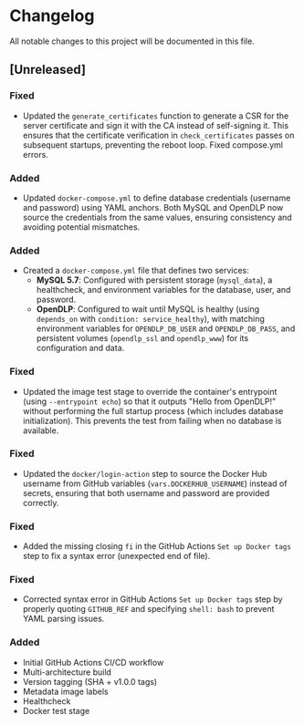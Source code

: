 # Changelog

All notable changes to this project will be documented in this file.

## [Unreleased]

### Fixed
- Updated the `generate_certificates` function to generate a CSR for the server certificate and sign it with the CA instead of self-signing it. This ensures that the certificate verification in `check_certificates` passes on subsequent startups, preventing the reboot loop. Fixed compose.yml errors.

### Added
- Updated `docker-compose.yml` to define database credentials (username and password) using YAML anchors. Both MySQL and OpenDLP now source the credentials from the same values, ensuring consistency and avoiding potential mismatches.

### Added
- Created a `docker-compose.yml` file that defines two services:
  - **MySQL 5.7**: Configured with persistent storage (`mysql_data`), a healthcheck, and environment variables for the database, user, and password.
  - **OpenDLP**: Configured to wait until MySQL is healthy (using `depends_on` with `condition: service_healthy`), with matching environment variables for `OPENDLP_DB_USER` and `OPENDLP_DB_PASS`, and persistent volumes (`opendlp_ssl` and `opendlp_www`) for its configuration and data.


### Fixed
- Updated the image test stage to override the container's entrypoint (using `--entrypoint echo`) so that it outputs "Hello from OpenDLP!" without performing the full startup process (which includes database initialization). This prevents the test from failing when no database is available.

### Fixed
- Updated the `docker/login-action` step to source the Docker Hub username from GitHub variables (`vars.DOCKERHUB_USERNAME`) instead of secrets, ensuring that both username and password are provided correctly.

### Fixed
- Added the missing closing `fi` in the GitHub Actions `Set up Docker tags` step to fix a syntax error (unexpected end of file).

### Fixed
- Corrected syntax error in GitHub Actions `Set up Docker tags` step by properly quoting `GITHUB_REF` and specifying `shell: bash` to prevent YAML parsing issues.

### Added
- Initial GitHub Actions CI/CD workflow
- Multi-architecture build
- Version tagging (SHA + v1.0.0 tags)
- Metadata image labels
- Healthcheck
- Docker test stage
